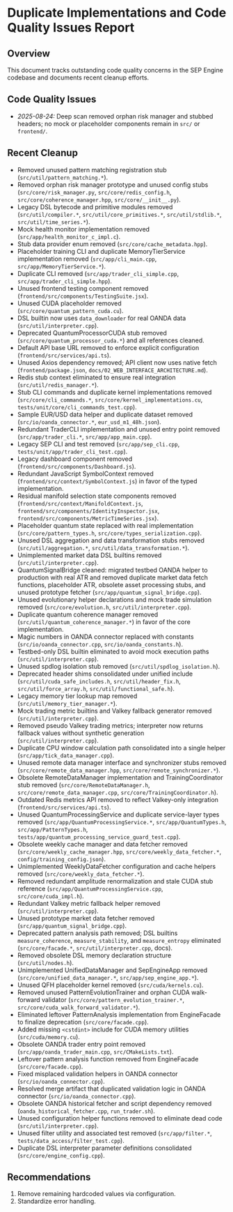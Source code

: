 # Duplicate Implementations and Code Quality Issues Report

## Overview
This document tracks outstanding code quality concerns in the SEP Engine codebase and documents recent cleanup efforts.

## Code Quality Issues

- *2025-08-24:* Deep scan removed orphan risk manager and stubbed headers; no mock or placeholder components remain in `src/` or `frontend/`.

## Recent Cleanup
- Removed unused pattern matching registration stub (`src/util/pattern_matching.*`).
- Removed orphan risk manager prototype and unused config stubs (`src/core/risk_manager.py`, `src/core/redis_config.h`, `src/core/coherence_manager.hpp`, `src/core/__init__.py`).
- Legacy DSL bytecode and primitive modules removed (`src/util/compiler.*`,
  `src/util/core_primitives.*`, `src/util/stdlib.*`, `src/util/time_series.*`).
- Mock health monitor implementation removed (`src/app/health_monitor_c_impl.c`).
- Stub data provider enum removed (`src/core/cache_metadata.hpp`).
- Placeholder training CLI and duplicate MemoryTierService implementation removed (`src/app/cli_main.cpp`, `src/app/MemoryTierService.*`).
- Duplicate CLI removed (`src/app/trader_cli_simple.cpp`, `src/app/trader_cli_simple.hpp`).
- Unused frontend testing component removed (`frontend/src/components/TestingSuite.jsx`).
- Unused CUDA placeholder removed (`src/core/quantum_pattern_cuda.cu`).
- DSL builtin now uses `data_downloader` for real OANDA data (`src/util/interpreter.cpp`).
- Deprecated QuantumProcessorCUDA stub removed (`src/core/quantum_processor_cuda.*`) and all references cleaned.
- Default API base URL removed to enforce explicit configuration (`frontend/src/services/api.ts`).
- Unused Axios dependency removed; API client now uses native fetch (`frontend/package.json`,
  `docs/02_WEB_INTERFACE_ARCHITECTURE.md`).
- Redis stub context eliminated to ensure real integration (`src/util/redis_manager.*`).
- Stub CLI commands and duplicate kernel implementations removed (`src/core/cli_commands.*`, `src/core/kernel_implementations.cu`, `tests/unit/core/cli_commands_test.cpp`).
- Sample EUR/USD data helper and duplicate dataset removed (`src/io/oanda_connector.*`, `eur_usd_m1_48h.json`).
- Redundant TraderCLI implementation and unused entry point removed (`src/app/trader_cli.*`, `src/app/app_main.cpp`).
- Legacy SEP CLI and test removed (`src/app/sep_cli.cpp`, `tests/unit/app/trader_cli_test.cpp`).
- Legacy dashboard component removed (`frontend/src/components/Dashboard.js`).
- Redundant JavaScript SymbolContext removed (`frontend/src/context/SymbolContext.js`)
  in favor of the typed implementation.
- Residual manifold selection state components removed (`frontend/src/context/ManifoldContext.js`,
  `frontend/src/components/IdentityInspector.jsx`,
  `frontend/src/components/MetricTimeSeries.jsx`).
- Placeholder quantum state replaced with real implementation
  (`src/core/pattern_types.h`, `src/core/types_serialization.cpp`).
- Unused DSL aggregation and data transformation stubs removed (`src/util/aggregation.*`, `src/util/data_transformation.*`).
- Unimplemented market data DSL builtins removed (`src/util/interpreter.cpp`).
- QuantumSignalBridge cleaned: migrated testbed OANDA helper to production with real ATR and removed duplicate market data fetch functions, placeholder ATR, obsolete asset processing stubs, and unused prototype fetcher (`src/app/quantum_signal_bridge.cpp`).
- Unused evolutionary helper declarations and mock trade simulation removed (`src/core/evolution.h`, `src/util/interpreter.cpp`).
- Duplicate quantum coherence manager removed (`src/util/quantum_coherence_manager.*`) in favor of the core implementation.
- Magic numbers in OANDA connector replaced with constants (`src/io/oanda_connector.cpp`, `src/io/oanda_constants.h`).
- Testbed-only DSL builtin eliminated to avoid mock execution paths
  (`src/util/interpreter.cpp`).
- Unused spdlog isolation stub removed (`src/util/spdlog_isolation.h`).
- Deprecated header shims consolidated under unified include (`src/util/cuda_safe_includes.h`, `src/util/header_fix.h`, `src/util/force_array.h`, `src/util/functional_safe.h`).
- Legacy memory tier lookup map removed (`src/util/memory_tier_manager.*`).
- Mock trading metric builtins and Valkey fallback generator removed (`src/util/interpreter.cpp`).
- Removed pseudo Valkey trading metrics; interpreter now returns fallback values without synthetic generation (`src/util/interpreter.cpp`).
- Duplicate CPU window calculation path consolidated into a single helper (`src/app/tick_data_manager.cpp`).
- Unused remote data manager interface and synchronizer stubs removed (`src/core/remote_data_manager.hpp`, `src/core/remote_synchronizer.*`).
- Obsolete RemoteDataManager implementation and TrainingCoordinator stub removed (`src/core/RemoteDataManager.h`, `src/core/remote_data_manager.cpp`, `src/core/TrainingCoordinator.h`).
- Outdated Redis metrics API removed to reflect Valkey-only integration (`frontend/src/services/api.ts`).
- Unused QuantumProcessingService and duplicate service-layer types removed (`src/app/QuantumProcessingService.*`, `src/app/QuantumTypes.h`, `src/app/PatternTypes.h`, `tests/app/quantum_processing_service_guard_test.cpp`).
- Obsolete weekly cache manager and data fetcher removed (`src/core/weekly_cache_manager.hpp`, `src/core/weekly_data_fetcher.*`, `config/training_config.json`).
- Unimplemented WeeklyDataFetcher configuration and cache helpers removed (`src/core/weekly_data_fetcher.*`).
- Removed redundant amplitude renormalization and stale CUDA stub reference (`src/app/QuantumProcessingService.cpp`, `src/core/cuda_impl.h`).
- Redundant Valkey metric fallback helper removed (`src/util/interpreter.cpp`).
- Unused prototype market data fetcher removed (`src/app/quantum_signal_bridge.cpp`).
- Deprecated pattern analysis path removed; DSL builtins `measure_coherence`, `measure_stability`, and `measure_entropy` eliminated (`src/core/facade.*`, `src/util/interpreter.cpp`, docs).
- Removed obsolete DSL memory declaration structure (`src/util/nodes.h`).
- Unimplemented UnifiedDataManager and SepEngineApp removed (`src/core/unified_data_manager.*`, `src/app/sep_engine_app.*`).
- Unused QFH placeholder kernel removed (`src/cuda/kernels.cu`).
- Removed unused PatternEvolutionTrainer and orphan CUDA walk-forward validator (`src/core/pattern_evolution_trainer.*`, `src/core/cuda_walk_forward_validator.*`).
- Eliminated leftover PatternAnalysis implementation from EngineFacade to finalize deprecation (`src/core/facade.cpp`).
- Added missing `<cstdint>` include for CUDA memory utilities (`src/cuda/memory.cu`).
- Obsolete OANDA trader entry point removed (`src/app/oanda_trader_main.cpp`, `src/CMakeLists.txt`).
- Leftover pattern analysis function removed from EngineFacade (`src/core/facade.cpp`).
- Fixed misplaced validation helpers in OANDA connector (`src/io/oanda_connector.cpp`).
- Resolved merge artifact that duplicated validation logic in OANDA connector (`src/io/oanda_connector.cpp`).
- Obsolete OANDA historical fetcher and script dependency removed (`oanda_historical_fetcher.cpp`, `run_trader.sh`).
- Unused configuration helper functions removed to eliminate dead code (`src/util/interpreter.cpp`).
- Unused filter utility and associated test removed (`src/app/filter.*`, `tests/data_access/filter_test.cpp`).
- Duplicate DSL interpreter parameter definitions consolidated (`src/core/engine_config.cpp`).

## Recommendations
1. Remove remaining hardcoded values via configuration.
2. Standardize error handling.

